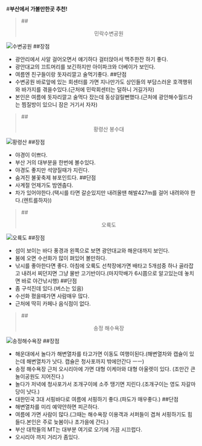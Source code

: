 #**부산에서 가볼만한곳 추천!**
>##<center>민락수변공원</center>

![수변공원](https://www.visitbusan.net/uploadImgs/files/cntnts/20191225174731608_oen)
##장점
+ 광안리에서 사알 걸어오면서 얘기하다 걸터앉아서 맥주한잔 하기 좋다.
+ 광안대교의 끄트머리를 보긴하지만 아이파크와 더베이가 보인다.
+ 여름엔 친구들이랑 돗자리깔고 술먹기좋다.
##단점
+ 수변공원 바로앞에 있는 회센터를 가면 지나만가도 상인들의 부담스러운 호객행위와 바가지를 겪을수있다.(근처에 민락회센터는 덜하니 거길가자)
+ 본인은 여름에 돗자리깔고 술먹다 잤는데 동상걸릴뻔했다.(근처에 광안해수월드라는 찜질방이 있으니 잠은 거기서 자자)

>##<center>황령산 봉수대</center>

![황령산](https://t1.daumcdn.net/cfile/blog/217E9935547C520639)
##장점
+ 야경이 이쁘다.
+ 부산 거의 대부분을 한번에 볼수있다.
+ 야경도 좋지만 석양질때가 지린다.
+ 숨겨진 불꽃축제 뷰포인트다.
##단점
+ 사계절 언제가도 밤엔춥다.
+ 차가 있어야한다.(택시를 타면 갈순있지만 내려올땐 해발427m를 걸어 내려와야 한다.(렌트를하자))

>##<center>오륙도</center>

![오륙도](https://newsimg.sedaily.com/2018/03/23/1RX3BLMOME_1.jpg)
##장점
+ 섬이 보이는 바다 풍경과 왼쪽으로 보면 광안대교와 해운대까지 보인다.
+ 봄에 오면 수선화가 많이 펴있어 볼만하다.
+ 낚시를 좋아한다면 좋다. 아침에 오륙도 선착장에가면 배타고 5개섬중 하나 골라잡고 내려서 찌던지면 그냥 물반 고기반이다.(마지막배가 6시쯤으로 알고있는데 놓치면 바로 야간낚시행)
##단점
+ 좀 구석진데 있다.(버스는 있음)
+ 수선화 폈을때가면 사람매우 많다.
+ 근처에 딱히 카페나 음식점이 없다.

>##<center>송정 해수욕장</center>

![송정해수욕장](https://dimg.donga.com/wps/NEWS/IMAGE/2021/02/06/105307426.1.jpg)
##장점
+ 해운대에서 놀다가 해변열차를 타고가면 이동도 여행이된다.(해변열차와 캡슐이 있는데 해변열차가 낫다. 캡슐은 청사포까지 밖에안간다 ㅡㅡ)
+ 송정 해수욕장 근처 오시리아에 가면 대형 이케아와 대형 아울렛이 있다. (조만간 큰 놀이공원도 지어진다.)
+ 놀다가 저녁에 청사포가서 조개구이에 소주 땡기면 지린다.(조개구이는 영도 자갈마당이 낫다.)
+ 대한민국 3대 서핑바다로 여름에 서핑하기 좋다.(파도가 매우좋다.)
##단점
+ 해변열차를 미리 예약안하면 피곤하다.
+ 여름에 가면 사람이 많다.(그때는 해수욕장 이용객과 서퍼들이 겹쳐 서핑하기도 힘들다.본인은 주로 늦봄이나 초가을에 간다.)
+ 부산 대학들의 MT는 대부분 여기로 오기에 가끔 시끄럽다.
+ 오시리아 까지 거리가 좀있다.


